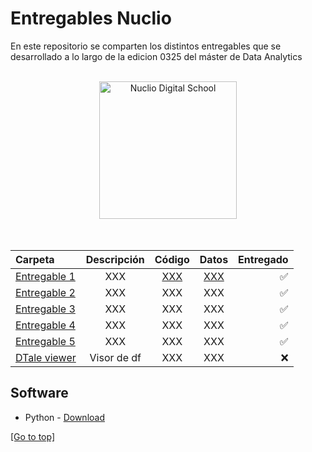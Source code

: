 # Entregables Nuclio
En este repositorio se comparten los distintos entregables que se desarrollado a lo largo de la edicion 0325 del máster de Data Analytics
<br></br>
<div align="center">
  <img src="https://cdn.prod.website-files.com/633b44aa19e0eb425d7e8c7f/63724d646ecb4bd4cbdf7440_LOGO%20NUCLIO%20DIGITAL%20SCHOOL-01-01.png" alt="Nuclio Digital School" width="220">
</div>
<br></br>

| Carpeta | Descripción    | Código    | Datos    | Entregado    |
|:----------|:----------:|:----------: |:----------: |----------: |
| [Entregable 1](/Entregable_1)     | XXX      | [XXX](/Entregable_1/Code)      | [XXX](/Entregable_1/Sources)      | :white_check_mark:      |
| [Entregable 2](/Entregable_2)     | XXX      | XXX      | XXX      | :white_check_mark:       |
| [Entregable 3](/Entregable_3)     | XXX      | XXX      | XXX      | :white_check_mark:        |
| [Entregable 4](/Entregable_4)     | XXX      | XXX      | XXX      | :white_check_mark:        |
| [Entregable 5](/Entregable_5)     | XXX      | XXX      | XXX      | :white_check_mark:        |
| [DTale viewer](/dtale_viewer)     | Visor de df      | XXX      | XXX      | :x:      |

## Software
- Python - [Download](https://www.python.org/downloads/)


[[Go to top]](#entregables-nuclio)
